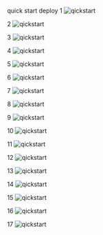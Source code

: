 quick start deploy
1
![qickstart](https://github.com/T41K41/tekn-cloud-computing/blob/b5b2bf5ccda9e4f677baa8c952ea9493502a2433/minggu-03/latihan/1-cycling-quickstart.png)

2
![qickstart](https://github.com/T41K41/tekn-cloud-computing/blob/6ad6c8c9cf96f4d3976989bb31ab89438a0cd4e4/minggu-03/latihan/login-cycling.png)

3
![qickstart](https://github.com/T41K41/tekn-cloud-computing/blob/6ad6c8c9cf96f4d3976989bb31ab89438a0cd4e4/minggu-03/latihan/confirm-access.png)

4
![qickstart](https://github.com/T41K41/tekn-cloud-computing/blob/6ad6c8c9cf96f4d3976989bb31ab89438a0cd4e4/minggu-03/latihan/autorize%20cycling.png)

5
![qickstart](https://github.com/T41K41/tekn-cloud-computing/blob/6ad6c8c9cf96f4d3976989bb31ab89438a0cd4e4/minggu-03/latihan/installingcycling.png)

6
![qickstart](https://github.com/T41K41/tekn-cloud-computing/blob/6ad6c8c9cf96f4d3976989bb31ab89438a0cd4e4/minggu-03/latihan/installcycling2.png)

7
![qickstart](https://github.com/T41K41/tekn-cloud-computing/blob/6ad6c8c9cf96f4d3976989bb31ab89438a0cd4e4/minggu-03/latihan/conectrepo.png)

8
![qickstart](https://github.com/T41K41/tekn-cloud-computing/blob/6ad6c8c9cf96f4d3976989bb31ab89438a0cd4e4/minggu-03/latihan/install-nodejs.png)

9
![qickstart](https://github.com/T41K41/tekn-cloud-computing/blob/6ad6c8c9cf96f4d3976989bb31ab89438a0cd4e4/minggu-03/latihan/configjson.png)

10
![qickstart](https://github.com/T41K41/tekn-cloud-computing/blob/6ad6c8c9cf96f4d3976989bb31ab89438a0cd4e4/minggu-03/latihan/installexpress.png)

11
![qickstart](https://github.com/T41K41/tekn-cloud-computing/blob/6ad6c8c9cf96f4d3976989bb31ab89438a0cd4e4/minggu-03/latihan/configjson2.png)

12
![qickstart](https://github.com/T41K41/tekn-cloud-computing/blob/6ad6c8c9cf96f4d3976989bb31ab89438a0cd4e4/minggu-03/latihan/conectingto%20cycling.png)

13
![qickstart](https://github.com/T41K41/tekn-cloud-computing/blob/6ad6c8c9cf96f4d3976989bb31ab89438a0cd4e4/minggu-03/latihan/conectingto%20cycling.png)

14
![qickstart](https://github.com/T41K41/tekn-cloud-computing/blob/6ad6c8c9cf96f4d3976989bb31ab89438a0cd4e4/minggu-03/latihan/cyclingconnection.png)

15
![qickstart](https://github.com/T41K41/tekn-cloud-computing/blob/6ad6c8c9cf96f4d3976989bb31ab89438a0cd4e4/minggu-03/latihan/dasboardmyapp.png)

16
![qickstart](https://github.com/T41K41/tekn-cloud-computing/blob/6ad6c8c9cf96f4d3976989bb31ab89438a0cd4e4/minggu-03/latihan/tampilanhelloworld.png)

17
![qickstart](https://github.com/T41K41/tekn-cloud-computing/blob/6ad6c8c9cf96f4d3976989bb31ab89438a0cd4e4/minggu-03/latihan/githubexpresshelloworld.png)
